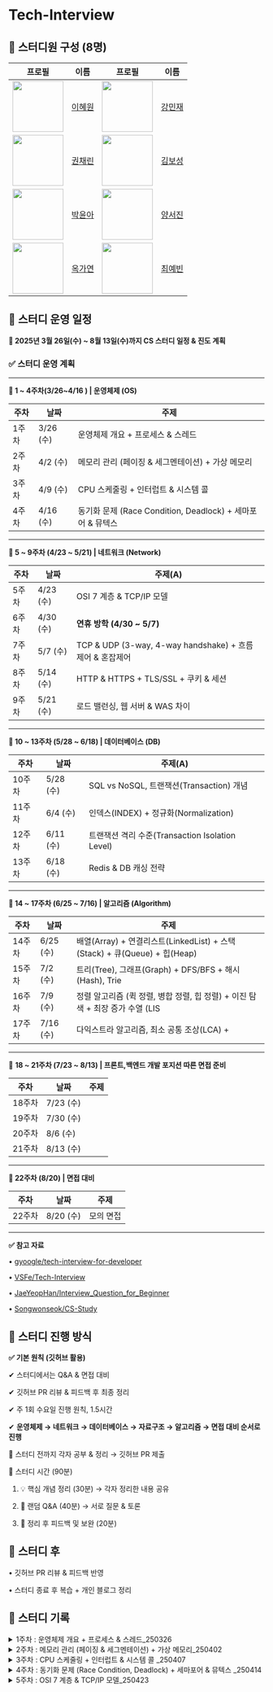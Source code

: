 # Tech-Interview
## 📌 스터디원 구성 (8명)

| 프로필 | 이름 | 프로필 | 이름 |
|--------|------|--------|------|
| <img src="https://avatars.githubusercontent.com/icegosimperson?v=4" width="100"> | [이혜원](https://github.com/icegosimperson) | <img src="https://avatars.githubusercontent.com/minijae011030?v=4" width="100"> | [강민재](https://github.com/minijae011030) |
| <img src="https://avatars.githubusercontent.com/chaelink?v=4" width="100">  | [권채린](https://github.com/chaelink) | <img src="https://avatars.githubusercontent.com/GreenTea0413?v=4" width="100"> | [김보성](https://github.com/GreenTea0413) |
| <img src="https://avatars.githubusercontent.com/0woy?v=4" width="100"> | [박윤아](https://github.com/0woy) | <img src="https://avatars.githubusercontent.com/westjin?v=4" width="100"> | [양서진](https://github.com/westjin) |
| <img src="https://avatars.githubusercontent.com/ockko?v=4" width="100"> | [옥가연](https://github.com/ockko) | <img src="https://avatars.githubusercontent.com/beenvyn?v=4" width="100"> | [최예빈](https://github.com/beenvyn) |
## **📌  스터디 운영 일정**
**🚀 2025년 3월 26일(수) ~ 8월 13일(수)까지 CS 스터디 일정 & 진도 계획**

### **✅**  스터디 운영 계획
---
**📅 1 ~ 4주차(3/26~4/16 ) | 운영체제 (OS)**


| 주차 | 날짜 | 주제 |
| --- | --- | --- |
| 1주차 | 3/26 (수) | 운영체제 개요 + 프로세스 & 스레드 |
| 2주차 | 4/2  (수) | 메모리 관리 (페이징 & 세그멘테이션)  + 가상 메모리 |
| 3주차 | 4/9  (수) | CPU 스케줄링  + 인터럽트 & 시스템 콜 |
| 4주차 | 4/16 (수) | 동기화 문제 (Race Condition, Deadlock) + 세마포어 & 뮤텍스 |

---
**📅 5 ~ 9주차 (4/23 ~ 5/21) | 네트워크 (Network)**

| 주차 | 날짜 | 주제(A) |
| --- | --- | --- |
| 5주차 | 4/23 (수) | OSI 7 계층 & TCP/IP 모델 |
| 6주차 | 4/30 (수) | **연휴 방학 (4/30 ~ 5/7)**|
| 7주차 | 5/7  (수) | TCP & UDP (3-way, 4-way handshake) + 흐름제어 & 혼잡제어 |
| 8주차 | 5/14 (수) | HTTP & HTTPS + TLS/SSL + 쿠키 & 세션 |
| 9주차 | 5/21 (수) | 로드 밸런싱, 웹 서버 & WAS 차이 |

---
**📅 10 ~ 13주차 (5/28 ~ 6/18) | 데이터베이스 (DB)**

| 주차 | 날짜 | 주제(A) |
| --- | --- | --- |
| 10주차 | 5/28 (수) | SQL vs NoSQL, 트랜잭션(Transaction) 개념 |
| 11주차 | 6/4  (수) | 인덱스(INDEX) + 정규화(Normalization) |
| 12주차 | 6/11  (수) | 트랜잭션 격리 수준(Transaction Isolation Level) |
| 13주차 | 6/18 (수) | Redis & DB 캐싱 전략 |

---
**📅 14 ~ 17주차 (6/25 ~ 7/16) | 알고리즘 (Algorithm)**

| 주차 | 날짜 | 주제 |
| --- | --- | --- |
| 14주차 | 6/25 (수) | 배열(Array) + 연결리스트(LinkedList) + 스택(Stack)  + 큐(Queue) + 힙(Heap) |
| 15주차 | 7/2  (수) | 트리(Tree), 그래프(Graph) + DFS/BFS + 해시(Hash), Trie |
| 16주차 | 7/9  (수) | 정렬 알고리즘 (퀵 정렬, 병합 정렬, 힙 정렬) + 이진 탐색  + 최장 증가 수열 (LIS|
| 17주차 | 7/16 (수) | 다익스트라 알고리즘, 최소 공통 조상(LCA) + |

---
📅 **18 ~ 21주차 (7/23 ~ 8/13) | 프론트,백엔드 개발 포지션 따른 면접 준비**

| 주차 | 날짜 | 주제 |
| --- | --- | --- |
| 18주차 | 7/23 (수) |  |
| 19주차 | 7/30 (수) | |
| 20주차 | 8/6  (수) | |
| 21주차 | 8/13 (수) | |

---
**📅 22주차 (8/20) | 면접 대비**

| 주차 | 날짜 | 주제 |
| --- | --- | --- |
| 22주차 | 8/20 (수) |  모의 면접 |

--- 
**✅ 참고 자료**

•	[gyoogle/tech-interview-for-developer](https://github.com/gyoogle/tech-interview-for-developer)

•	[VSFe/Tech-Interview](https://github.com/VSFe/Tech-Interview)

•	[JaeYeopHan/Interview_Question_for_Beginner](https://github.com/JaeYeopHan/Interview_Question_for_Beginner)

•	[Songwonseok/CS-Study](https://github.com/Songwonseok/CS-Study)

## **📌  스터디 진행 방식**

**✅ 기본 원칙 (깃허브 활용)**

✔ 스터디에서는 Q&A & 면접 대비

✔ 깃허브 PR 리뷰 & 피드백 후 최종 정리

✔  주 1회 수요일 진행 원칙, 1.5시간

✔ **운영체제 → 네트워크 → 데이터베이스 → 자료구조 → 알고리즘 → 면접 대비 순서로 진행**

📌 스터디 전까지 각자 공부 & 정리 → 깃허브 PR 제출

📌 스터디 시간 (90분)

1. 💡 핵심 개념 정리 (30분) → 각자 정리한 내용 공유

2. 💬 랜덤 Q&A (40분) → 서로 질문 & 토론

3. 📝 정리 후 피드백 및 보완 (20분)

## 📌 **스터디 후**

• 깃허브 PR 리뷰 & 피드백 반영

• 스터디 종료 후 복습 + 개인 블로그 정리

## 📌 스터디 기록
<details>
  <summary>1주차 : 운영체제 개요 + 프로세스 & 스레드_250326 </summary>
  👤 발표자 : `강민재`, `옥가연`

📂 발표 자료 
- [CS_OS_1주차_강민재](https://github.com/KB-CS-Study/Tech-Interview/blob/main/01_OS/1%EC%A3%BC%EC%B0%A8/OS_1%EC%A3%BC%EC%B0%A8_%EA%B0%95%EB%AF%BC%EC%9E%AC.md)

- [CS_OS_1주차_옥가연.pptx](https://github.com/user-attachments/files/19578220/CS_OS_1.pptx)
</details>

<details>
  <summary>2주차 : 메모리 관리 (페이징 & 세그멘테이션) + 가상 메모리_250402</summary>
👤 발표자 : `권채린`, `박윤아`

📂 발표 자료 
- [메모리 발표 권채린.pdf](https://github.com/user-attachments/files/19578215/default.pdf)
- [2주차 메모리 발표 박윤아.pptx](https://github.com/user-attachments/files/19578216/2.pptx)
</details>

<details>
  <summary>3주차 : CPU 스케줄링  + 인터럽트 & 시스템 콜 _250407</summary>
👤 발표자 : `이혜원`, `양서진`

📂 발표 자료
- [OS_3주차발표_이혜원.pdf](https://github.com/user-attachments/files/19631971/OS_3._.pdf)
- [CS_OS_3주차_양서진](https://github.com/KB-CS-Study/Tech-Interview/blob/main/01_OS/3%EC%A3%BC%EC%B0%A8/OS_3%EC%A3%BC%EC%B0%A8_%EC%96%91%EC%84%9C%EC%A7%84.md)
</details>

<details>
  <summary>4주차 : 동기화 문제 (Race Condition, Deadlock) + 세마포어 & 뮤텍스 _250414</summary>
👤 발표자 : `김보성`, `최예빈`

📂 발표 자료
- [OS_4주차_김보성.pdf](https://github.com/user-attachments/files/19878937/OS_4._.pdf)
- [OS_4주차_최예빈.pdf](https://github.com/user-attachments/files/19878936/OS_4._.pdf)
</details>


<details>
  <summary>5주차 : OSI 7 계층 & TCP/IP 모델_250423</summary>
👤 발표자 : `권채린`, `박윤아`

📂 발표 자료
- [NT_5주차_권채린.pdf](https://github.com/user-attachments/files/19878945/NT_5._.pdf)
- [NT_5주차_박윤아.pdf](https://github.com/user-attachments/files/19878948/NT_5._.pdf)

</details>

